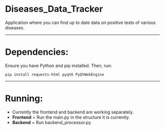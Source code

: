 # Diseases_Data_Tracker
Application where you can find up to date data on positive tests of various diseases.

---
# Dependencies:

Ensure you have Python and pip installed. Then, run:

```pip install requests-html pyqt6 PyQtWebEngine```

---
# Running:

- Currently the frontend and backend are working separately.
- **Frontend** = Run the main.py in the structure it is currently.
- **Backend** = Run backend_processor.py

